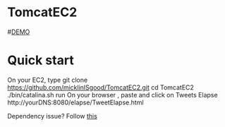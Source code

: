 # TomcatEC2

#[DEMO](https://www.youtube.com/watch?v=yJKFps5G3MM&list=PLgxhSvoP-iTpuxlFy0f5Y49fCFSZp22TH&index=2)

# Quick start
On your EC2, type
    git clone https://github.com/micklinISgood/TomcatEC2.git
    cd  TomcatEC2
    ./bin/catalina.sh run
On your browser , paste and click on Tweets Elapse
  http://yourDNS:8080/elapse/TweetElapse.html

Dependency issue?
Follow [this](https://www.youtube.com/watch?v=-qPLGRNtgqU) 

